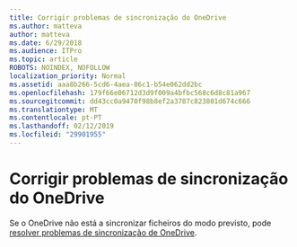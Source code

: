 ```yaml
---
title: Corrigir problemas de sincronização do OneDrive
ms.author: matteva
author: matteva
ms.date: 6/29/2018
ms.audience: ITPro
ms.topic: article
ROBOTS: NOINDEX, NOFOLLOW
localization_priority: Normal
ms.assetid: aaa8b266-5cd6-4aea-86c1-b54e062dd2bc
ms.openlocfilehash: 179f66e06712d3d9f009a4bfbc568c6d8c81a967
ms.sourcegitcommit: dd43cc0a9470f98b8ef2a3787c823801d674c666
ms.translationtype: MT
ms.contentlocale: pt-PT
ms.lasthandoff: 02/12/2019
ms.locfileid: "29901955"
---
```

# <a name="fix-onedrive-sync-problems"></a>Corrigir problemas de sincronização do OneDrive

Se o OneDrive não está a sincronizar ficheiros do modo previsto, pode [resolver problemas de sincronização de OneDrive](https://go.microsoft.com/fwlink/?linkid=866431).
  

